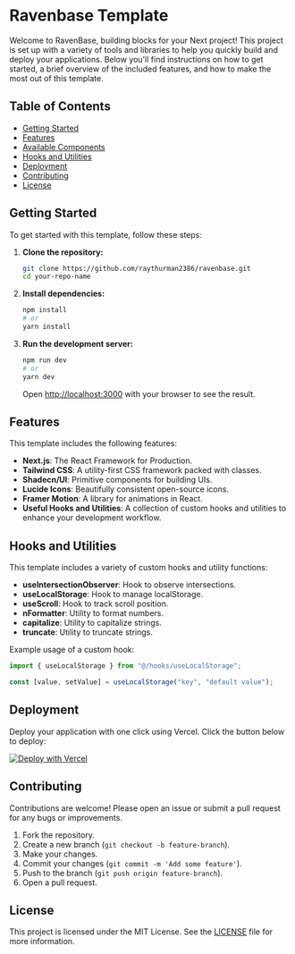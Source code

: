 # Ravenbase Template

Welcome to RavenBase, building blocks for your Next project! This project is set up with a variety of tools and libraries to help you quickly build and deploy your applications. Below you'll find instructions on how to get started, a brief overview of the included features, and how to make the most out of this template.

## Table of Contents

- [Getting Started](#getting-started)
- [Features](#features)
- [Available Components](#available-components)
- [Hooks and Utilities](#hooks-and-utilities)
- [Deployment](#deployment)
- [Contributing](#contributing)
- [License](#license)

## Getting Started

To get started with this template, follow these steps:

1. **Clone the repository:**

   ```sh
   git clone https://github.com/raythurman2386/ravenbase.git
   cd your-repo-name
   ```

2. **Install dependencies:**

   ```sh
   npm install
   # or
   yarn install
   ```

3. **Run the development server:**

   ```sh
   npm run dev
   # or
   yarn dev
   ```

   Open [http://localhost:3000](http://localhost:3000) with your browser to see the result.

## Features

This template includes the following features:

- **Next.js**: The React Framework for Production.
- **Tailwind CSS**: A utility-first CSS framework packed with classes.
- **Shadecn/UI**: Primitive components for building UIs.
- **Lucide Icons**: Beautifully consistent open-source icons.
- **Framer Motion**: A library for animations in React.
- **Useful Hooks and Utilities**: A collection of custom hooks and utilities to enhance your development workflow.

## Hooks and Utilities

This template includes a variety of custom hooks and utility functions:

- **useIntersectionObserver**: Hook to observe intersections.
- **useLocalStorage**: Hook to manage localStorage.
- **useScroll**: Hook to track scroll position.
- **nFormatter**: Utility to format numbers.
- **capitalize**: Utility to capitalize strings.
- **truncate**: Utility to truncate strings.

Example usage of a custom hook:

```jsx
import { useLocalStorage } from "@/hooks/useLocalStorage";

const [value, setValue] = useLocalStorage("key", "default value");
```

## Deployment

Deploy your application with one click using Vercel. Click the button below to deploy:

[![Deploy with Vercel](https://vercel.com/button)](https://vercel.com/new/project?template=https://github.com/raythurman2386/ravenbase.git)

## Contributing

Contributions are welcome! Please open an issue or submit a pull request for any bugs or improvements.

1. Fork the repository.
2. Create a new branch (`git checkout -b feature-branch`).
3. Make your changes.
4. Commit your changes (`git commit -m 'Add some feature'`).
5. Push to the branch (`git push origin feature-branch`).
6. Open a pull request.

## License

This project is licensed under the MIT License. See the [LICENSE](LICENSE) file for more information.
